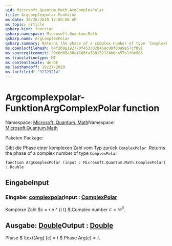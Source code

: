 ```yaml
---
uid: Microsoft.Quantum.Math.ArgComplexPolar
title: Argcomplexpolar-Funktion
ms.date: 10/26/2020 12:00:00 AM
ms.topic: article
qsharp.kind: function
qsharp.namespace: Microsoft.Quantum.Math
qsharp.name: ArgComplexPolar
qsharp.summary: Returns the phase of a complex number of type `ComplexPolar`.
ms.openlocfilehash: b4f2b9a192770f453302b469c80f03a9e57cf891
ms.sourcegitcommit: 29e0d88a30e4166fa580132124b0eb57e1f0e986
ms.translationtype: MT
ms.contentlocale: de-DE
ms.lasthandoff: 10/27/2020
ms.locfileid: "92723214"
---
```

# <a name="argcomplexpolar-function"></a><span data-ttu-id="0c111-102">Argcomplexpolar-Funktion</span><span class="sxs-lookup"><span data-stu-id="0c111-102">ArgComplexPolar function</span></span>

<span data-ttu-id="0c111-103">Namespace: [Microsoft. Quantum. Math](xref:Microsoft.Quantum.Math)</span><span class="sxs-lookup"><span data-stu-id="0c111-103">Namespace: [Microsoft.Quantum.Math](xref:Microsoft.Quantum.Math)</span></span>

<span data-ttu-id="0c111-104">Paketen [](https://nuget.org/packages/)</span><span class="sxs-lookup"><span data-stu-id="0c111-104">Package: [](https://nuget.org/packages/)</span></span>


<span data-ttu-id="0c111-105">Gibt die Phase einer komplexen Zahl vom Typ zurück `ComplexPolar` .</span><span class="sxs-lookup"><span data-stu-id="0c111-105">Returns the phase of a complex number of type `ComplexPolar`.</span></span>

```qsharp
function ArgComplexPolar (input : Microsoft.Quantum.Math.ComplexPolar) : Double
```


## <a name="input"></a><span data-ttu-id="0c111-106">Eingabe</span><span class="sxs-lookup"><span data-stu-id="0c111-106">Input</span></span>

### <a name="input--complexpolar"></a><span data-ttu-id="0c111-107">Eingabe: [complexpolar](xref:Microsoft.Quantum.Math.ComplexPolar)</span><span class="sxs-lookup"><span data-stu-id="0c111-107">input : [ComplexPolar](xref:Microsoft.Quantum.Math.ComplexPolar)</span></span>

<span data-ttu-id="0c111-108">Komplexe Zahl $c = r e ^ {i t} $.</span><span class="sxs-lookup"><span data-stu-id="0c111-108">Complex number $c = r e^{i t}$.</span></span>



## <a name="output--double"></a><span data-ttu-id="0c111-109">Ausgabe: [Double](xref:microsoft.quantum.lang-ref.double)</span><span class="sxs-lookup"><span data-stu-id="0c111-109">Output : [Double](xref:microsoft.quantum.lang-ref.double)</span></span>

<span data-ttu-id="0c111-110">Phase $ \text{Arg} [c] = t $.</span><span class="sxs-lookup"><span data-stu-id="0c111-110">Phase $\text{Arg}[c] = t$.</span></span>